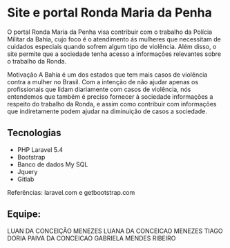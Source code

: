 # Site e portal Ronda Maria da Penha
O portal Ronda Maria da Penha visa contribuir com o trabalho da Polícia Militar da Bahia, cujo foco é o atendimento ás mulheres que necessitam de cuidados especiais quando sofrem algum tipo de violência. Além disso, o site permite que a sociedade tenha acesso a informações relevantes sobre o trabalho da Ronda.

Motivação
A Bahia é um dos estados que tem mais casos de violência contra a mulher no Brasil. Com a intenção de não ajudar apenas os profissionais que lidam diariamente com casos de violência, nós entendemos que também é preciso fornecer à sociedade informações a respeito do trabalho da Ronda, e assim como contribuir com informações que indiretamente podem ajudar na diminuição de casos a sociedade.

## Tecnologias
- PHP Laravel 5.4
- Bootstrap
- Banco de dados My SQL
- Jquery
- Gitlab

Referências: laravel.com e getbootstrap.com


## Equipe:
LUAN DA CONCEIÇÃO MENEZES
LUANA DA CONCEICAO MENEZES
TIAGO DORIA PAIVA DA CONCEICAO
GABRIELA MENDES RIBEIRO
